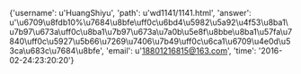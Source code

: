 {'username': u'HuangShiyu', 'path': u'wd1141/1141.html', 'answer': u'\u6709\u8fdb10%\u7684\u8bfe\uff0c\u6bd4\u5982\u5a92\u4f53\u8ba1\u7b97\u673a\uff0c\u8ba1\u7b97\u673a\u7a0b\u5e8f\u8bbe\u8ba1\u57fa\u7840\uff0c\u5927\u5b66\u7269\u7406\u7b49\uff0c\u6ca1\u6709\u4e0d\u53ca\u683c\u7684\u8bfe', 'email': u'18801216815@163.com', 'time': '2016-02-24:23:20:20'}